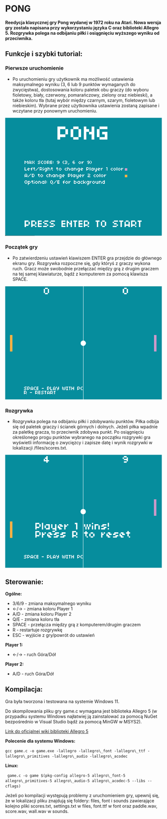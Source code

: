 # PONG

**Reedycja klasycznej gry Pong wydanej w 1972 roku na Atari. Nowa wersja
gry została napisana przy wykorzystaniu języka C oraz biblioteki Allegro
5. Rozgrywka polega na odbijaniu piłki i osiągnięciu wyższego wyniku od
przeciwnika.**

## Funkcje i szybki tutorial:

### Pierwsze uruchomienie

  - Po uruchomieniu gry użytkownik ma możliwość ustawienia maksymalnego
    wyniku (3, 6 lub 9 punktów wymaganych do zwycięstwa), dostosowania
    koloru paletek obu graczy (do wyboru fioletowy, biały, czerwony,
    pomarańczowy, zielony oraz niebieski), a także koloru tła (tutaj
    wybór między czarnym, szarym, fioletowym lub niebieskim). Wybrane
    przez użytkownika ustawienia zostaną zapisane i wczytane przy
    ponownym uruchomieniu.

  
![](dokumentacja/img/1.png)

### Początek gry

  - Po zatwierdzeniu ustawień klawiszem ENTER gra przejdzie do głównego
    ekranu gry. Rozgrywka rozpoczne się, gdy któryś z graczy wykona
    ruch. Gracz może swobodnie przełączać między grą z drugim graczem na
    tej samej klawiaturze, bądź z komputerem za pomocą klawisza SPACE.

  
![](dokumentacja/img/2.png)

### Rozgrywka

  - Rozgrywka polega na odbijaniu piłki i zdobywaniu punktów. Piłka
    odbija się od paletek graczy i ścianek górnych i dolnych. Jeżeli
    piłka wpadnie za paletkę gracza, to przeciwnik zdobywa punkt. Po
    osiągnięciu określonego progu punktów wybranego na początku
    rozgrywki gra wyświetli informację o zwycięzcy i zapisze datę i
    wynik rozgrywki w lokalizacji /files/scores.txt.

  
![](dokumentacja/img/3.png)

## Sterowanie:

**Ogólne:**

  - 3/6/9 - zmiana maksymalnego wyniku
  - ←/→ - zmiana koloru Player 1
  - A/D - zmiana koloru Player 2
  - Q/E - zmiana koloru tła
  - SPACE - przełącza między grą z komputerem/drugim graczem
  - R - restartuje rozgrywkę
  - ESC - wyjście z gry/powrót do ustawień

**Player 1:**

  - ←/→ - ruch Góra/Dół

**Player 2:**

  - A/D - ruch Góra/Dół

## Kompilacja:

Gra była tworzona i testowana na systemie Windows 11.  
  

Do skompilowania pliku gry game.c wymagana jest biblioteka Allegro 5 (w
przypadku systemu Windows najłatwiej ją zainstalować za pomocą NuGet
bezpośrednio w Visual Studio bądź za pomocą MinGW w MSYS2).  
  
[Link do oficjalnej wiki biblioteki
Allegro 5](https://github.com/liballeg/allegro_wiki/wiki/Quickstart)  
  
**Polecenie dla systemu Windows:**  

`gcc game.c -o game.exe -lallegro -lallegro\_font -lallegro\_ttf
-lallegro\_primitives -lallegro\_audio -lallegro\_acodec  `
  
**Linux:**

` game.c -o game $(pkg-config allegro-5 allegro\_font-5
allegro\_primitives-5 allegro\_audio-5 allegro\_acodec-5 --libs
--cflags)`
  
Jeżeli po kompilacji występują problemy z uruchomieniem gry, upewnij
się, że w lokalizacji pliku znajdują się foldery: files, font i sounds
zawierające kolejno pliki scores.txt, settings.txt w files, font.ttf w
font oraz paddle.wav, score.wav, wall.wav w sounds.
